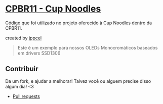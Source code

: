 # [CPBR11 - Cup Noodles](https://github.com/jppcel/cpbr11_cupnoodles)

Código que foi utilizado no projeto oferecido à Cup Noodles dentro da CPBR11.

created by [jppcel](https://github.com/jppcel)

> Este é um exemplo para nossos OLEDs Monocromáticos baseados em drivers SSD1306

## Contribuir

Da um fork, e ajudar a melhorar!
Talvez você ou alguem precise disso algum dia! <3

* [Pull requests](.github/#pull-requests)
